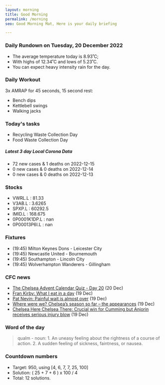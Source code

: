 ```yaml
---
layout: morning
title: Good Morning
permalink: /morning
seo: Good Morning Mat, Here is your daily briefing

---
```


<!-- weather_marker starts -->
### Daily Rundown on Tuesday, 20 December 2022

- The average temperature today is 8.93˚C;
- With highs of 12.34˚C and lows of 5.23˚C.
- You can expect heavy intensity rain for the day.

<!-- weather_marker ends -->

### Daily Workout
<!-- workout_marker starts -->
3x AMRAP for 45 seconds, 15 second rest:

- Bench dips
- Kettlebell swings
- Walking jacks

<!-- workout_marker ends -->

### Today's tasks
<!-- task_marker starts -->
- Recycling Waste Collection Day
- Food Waste Collection Day

<!-- task_marker ends -->

<!-- c19_marker starts -->
##### Latest 3 day Local Corona Data

- 72 new cases & 1 deaths on 2022-12-15
- 0 new cases & 0 deaths on 2022-12-14
- 0 new cases & 0 deaths on 2022-12-13

<!-- c19_marker ends -->

### Stocks

<!-- stocks_marker starts -->

- VWRL.L : 81.33
- V3AB.L : 3.6265
- SPXP.L : 60292.5
- IMID.L : 168.675
- 0P0001K1DP.L : nan
- 0P00013P6I.L : nan

<!-- stocks_marker ends -->

### Fixtures

<!-- sports_marker starts -->

<ul>
<li>(19:45) Milton Keynes Dons - Leicester City</li>
<li>(19:45) Newcastle United - Bournemouth</li>
<li>(19:45) Southampton - Lincoln City</li>
<li>(19:45) Wolverhampton Wanderers - Gillingham</li>
</ul>

<!-- sports_marker ends -->

### CFC news

<!-- cfc_marker starts -->
- [The Chelsea Advent Calendar Quiz - Day 20](https://chelseafc.com/en/news/article/the-chelsea-advent-calendar-quiz-day-20) (20 Dec)
- [Fran Kirby: What I eat in a day](https://chelseafc.com/en/video/fran-kirby-what-i-eat-in-a-day-or-singer-capital-markets) (19 Dec)
- [Pat Nevin: Painful wait is almost over](https://chelseafc.com/en/news/article/pat-nevin-painful-wait-is-almost-over) (19 Dec)
- [Where were we? Chelsea’s season so far – the appearances](https://chelseafc.com/en/news/article/where-were-we-chelseas-season-so-far-the-appearances) (19 Dec)
- [Chelsea Here Chelsea There: Crucial win for Cumming but Anjorin receives serious injury blow](https://chelseafc.com/en/news/article/chelsea-here-chelsea-there-crucial-win-for-cumming-but-anjorin-receives) (19 Dec)

<!-- cfc_marker ends -->

### Word of the day
<!-- word_marker starts -->

 > qualm - noun: 1. An uneasy feeling about the rightness of a course of action. 2. A sudden feeling of sickness, faintness, or nausea.

<!-- word_marker ends -->

### Countdown numbers
<!-- game_marker starts -->

- Target: 950, using [4, 6, 7, 7, 25, 100]
- Solution: ( 25 + 7 + 6 ) x 100 / 4
- Total: 12 solutions.

<!-- game_marker ends -->